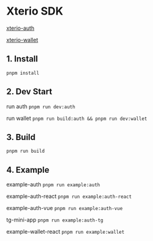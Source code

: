 # Xterio SDK

[xterio-auth](./xterio-auth/README.md)

[xterio-wallet](./xterio-wallet/README.md)

## 1. Install
`pnpm install`

## 2. Dev Start
run auth
`pnpm run dev:auth`

run wallet
`pnpm run build:auth && pnpm run dev:wallet`

## 3. Build
`pnpm run build`

## 4. Example
example-auth
`pnpm run example:auth`

example-auth-react
`pnpm run example:auth-react`

example-auth-vue
`pnpm run example:auth-vue`

tg-mini-app
`pnpm run example:auth-tg`

example-wallet-react
`pnpm run example:wallet`
